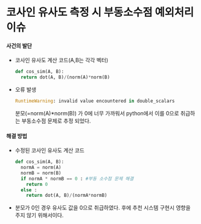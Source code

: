 # 코사인 유사도 측정 시 부동소수점 예외처리 이슈



#### 사건의 발단

- 코사인 유사도 계산 코드(A,B는 각각 벡터)

  ```python
  def cos_sim(A, B):
   	return dot(A, B)/(norm(A)*norm(B)
  ```

- 오류 발생

  ```python
  RuntimeWarning: invalid value encountered in double_scalars
  ```

  분모(=norm(A)*norm(B)) 가 0에 너무 가까워서 python에서 이를 0으로 취급하는 부동소수점 문제로 추정 되었다.



#### 해결 방법

- 수정된 코사인 유사도 계산 코드

  ```python
  def cos_sim(A, B):
    normA = norm(A)
    normB = norm(B)
    if normA * normB == 0 : #부동 소수점 문제 해결
      return 0
    else :
      return dot(A, B)/(normA*normB)
  ```

- 분모가 0인 경우 유사도 값을 0으로 취급하였다. 후에 추천 시스템 구현시 영향을 주지 않기 위해서이다.

  